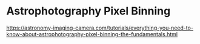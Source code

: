 # Astrophotography Pixel Binning

https://astronomy-imaging-camera.com/tutorials/everything-you-need-to-know-about-astrophotography-pixel-binning-the-fundamentals.html

